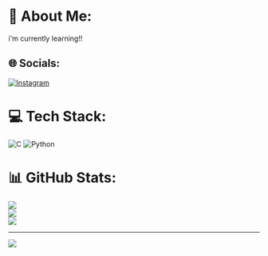 # 💫 About Me:
i'm currently learning!!


## 🌐 Socials:
[![Instagram](https://img.shields.io/badge/Instagram-%23E4405F.svg?logo=Instagram&logoColor=white)](https://instagram.com/shubha_jagadeesh_) 

# 💻 Tech Stack:
![C](https://img.shields.io/badge/c-%2300599C.svg?style=flat-square&logo=c&logoColor=white) ![Python](https://img.shields.io/badge/python-3670A0?style=flat-square&logo=python&logoColor=ffdd54)
# 📊 GitHub Stats:
![](https://github-readme-stats.vercel.app/api?username=Shubhajagadeesh123&theme=github_dark&hide_border=false&include_all_commits=true&count_private=true)<br/>
![](https://github-readme-streak-stats.herokuapp.com/?user=Shubhajagadeesh123&theme=github_dark&hide_border=false)<br/>
![](https://github-readme-stats.vercel.app/api/top-langs/?username=Shubhajagadeesh123&theme=github_dark&hide_border=false&include_all_commits=true&count_private=true&layout=compact)

---
[![](https://visitcount.itsvg.in/api?id=Shubhajagadeesh123&icon=0&color=0)](https://visitcount.itsvg.in)

<!-- Proudly created with GPRM ( https://gprm.itsvg.in ) -->
